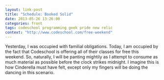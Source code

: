 ```yaml
--- 
layout: link-post
title: "Schedule: Booked Solid"
date: 2013-05-26 13:26:00
categories: front
tags: codeschool programming geek pride new relic
context: "http://www.codeschool.com/free-weekend"
---
```


Yesterday, I was occupied with familial obligations. Today, I am occupied by the fact that Codeschool is offering all of their classes for free this weekend. So, naturally, I will be panting mightily as I attempt to consume as much material as possible before the clock strikes midnight. I imagine this is how Cinderella must have felt, except only my fingers will be doing the dancing in this scenario.


